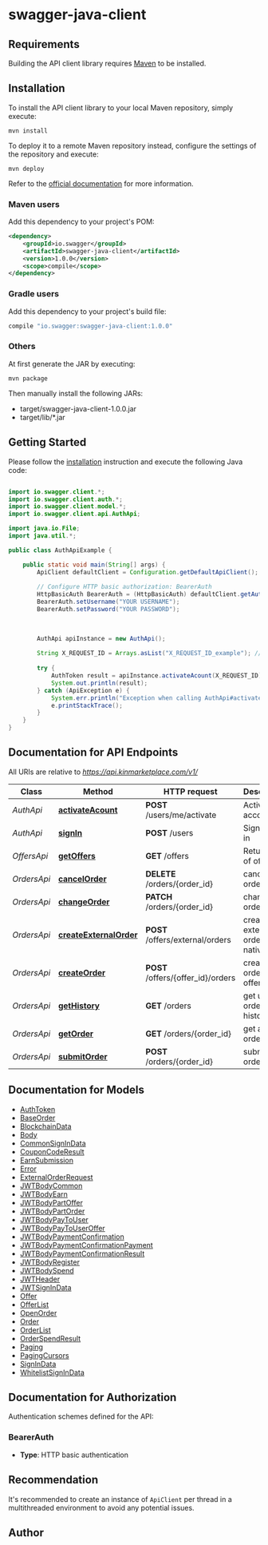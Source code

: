 # swagger-java-client

## Requirements

Building the API client library requires [Maven](https://maven.apache.org/) to be installed.

## Installation

To install the API client library to your local Maven repository, simply execute:

```shell
mvn install
```

To deploy it to a remote Maven repository instead, configure the settings of the repository and execute:

```shell
mvn deploy
```

Refer to the [official documentation](https://maven.apache.org/plugins/maven-deploy-plugin/usage.html) for more information.

### Maven users

Add this dependency to your project's POM:

```xml
<dependency>
    <groupId>io.swagger</groupId>
    <artifactId>swagger-java-client</artifactId>
    <version>1.0.0</version>
    <scope>compile</scope>
</dependency>
```

### Gradle users

Add this dependency to your project's build file:

```groovy
compile "io.swagger:swagger-java-client:1.0.0"
```

### Others

At first generate the JAR by executing:

    mvn package

Then manually install the following JARs:

* target/swagger-java-client-1.0.0.jar
* target/lib/*.jar

## Getting Started

Please follow the [installation](#installation) instruction and execute the following Java code:

```java

import io.swagger.client.*;
import io.swagger.client.auth.*;
import io.swagger.client.model.*;
import io.swagger.client.api.AuthApi;

import java.io.File;
import java.util.*;

public class AuthApiExample {

    public static void main(String[] args) {
        ApiClient defaultClient = Configuration.getDefaultApiClient();
        
        // Configure HTTP basic authorization: BearerAuth
        HttpBasicAuth BearerAuth = (HttpBasicAuth) defaultClient.getAuthentication("BearerAuth");
        BearerAuth.setUsername("YOUR USERNAME");
        BearerAuth.setPassword("YOUR PASSWORD");
        
        

        AuthApi apiInstance = new AuthApi();
        
        String X_REQUEST_ID = Arrays.asList("X_REQUEST_ID_example"); // String | A unique id for the request. A retransmitted request will have the same id 
        
        try {
            AuthToken result = apiInstance.activateAcount(X_REQUEST_ID);
            System.out.println(result);
        } catch (ApiException e) {
            System.err.println("Exception when calling AuthApi#activateAcount");
            e.printStackTrace();
        }
    }
}

```

## Documentation for API Endpoints

All URIs are relative to *https://api.kinmarketplace.com/v1/*

Class | Method | HTTP request | Description
------------ | ------------- | ------------- | -------------
*AuthApi* | [**activateAcount**](docs/AuthApi.md#activateAcount) | **POST** /users/me/activate | Activate account
*AuthApi* | [**signIn**](docs/AuthApi.md#signIn) | **POST** /users | Sign in/ Log in
*OffersApi* | [**getOffers**](docs/OffersApi.md#getOffers) | **GET** /offers | Return a list of offers
*OrdersApi* | [**cancelOrder**](docs/OrdersApi.md#cancelOrder) | **DELETE** /orders/{order_id} | cancel an order
*OrdersApi* | [**changeOrder**](docs/OrdersApi.md#changeOrder) | **PATCH** /orders/{order_id} | change an order
*OrdersApi* | [**createExternalOrder**](docs/OrdersApi.md#createExternalOrder) | **POST** /offers/external/orders | create an external order for a native offer
*OrdersApi* | [**createOrder**](docs/OrdersApi.md#createOrder) | **POST** /offers/{offer_id}/orders | create an order for an offer
*OrdersApi* | [**getHistory**](docs/OrdersApi.md#getHistory) | **GET** /orders | get user order history
*OrdersApi* | [**getOrder**](docs/OrdersApi.md#getOrder) | **GET** /orders/{order_id} | get an order
*OrdersApi* | [**submitOrder**](docs/OrdersApi.md#submitOrder) | **POST** /orders/{order_id} | submit an order


## Documentation for Models

 - [AuthToken](docs/AuthToken.md)
 - [BaseOrder](docs/BaseOrder.md)
 - [BlockchainData](docs/BlockchainData.md)
 - [Body](docs/Body.md)
 - [CommonSignInData](docs/CommonSignInData.md)
 - [CouponCodeResult](docs/CouponCodeResult.md)
 - [EarnSubmission](docs/EarnSubmission.md)
 - [Error](docs/Error.md)
 - [ExternalOrderRequest](docs/ExternalOrderRequest.md)
 - [JWTBodyCommon](docs/JWTBodyCommon.md)
 - [JWTBodyEarn](docs/JWTBodyEarn.md)
 - [JWTBodyPartOffer](docs/JWTBodyPartOffer.md)
 - [JWTBodyPartOrder](docs/JWTBodyPartOrder.md)
 - [JWTBodyPayToUser](docs/JWTBodyPayToUser.md)
 - [JWTBodyPayToUserOffer](docs/JWTBodyPayToUserOffer.md)
 - [JWTBodyPaymentConfirmation](docs/JWTBodyPaymentConfirmation.md)
 - [JWTBodyPaymentConfirmationPayment](docs/JWTBodyPaymentConfirmationPayment.md)
 - [JWTBodyPaymentConfirmationResult](docs/JWTBodyPaymentConfirmationResult.md)
 - [JWTBodyRegister](docs/JWTBodyRegister.md)
 - [JWTBodySpend](docs/JWTBodySpend.md)
 - [JWTHeader](docs/JWTHeader.md)
 - [JWTSignInData](docs/JWTSignInData.md)
 - [Offer](docs/Offer.md)
 - [OfferList](docs/OfferList.md)
 - [OpenOrder](docs/OpenOrder.md)
 - [Order](docs/Order.md)
 - [OrderList](docs/OrderList.md)
 - [OrderSpendResult](docs/OrderSpendResult.md)
 - [Paging](docs/Paging.md)
 - [PagingCursors](docs/PagingCursors.md)
 - [SignInData](docs/SignInData.md)
 - [WhitelistSignInData](docs/WhitelistSignInData.md)


## Documentation for Authorization

Authentication schemes defined for the API:
### BearerAuth


- **Type**: HTTP basic authentication





## Recommendation

It's recommended to create an instance of `ApiClient` per thread in a multithreaded environment to avoid any potential issues.

## Author



